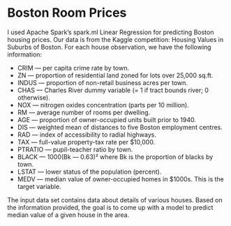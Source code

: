 # Boston Room Prices

I used Apache Spark’s spark.ml Linear Regression for predicting Boston housing prices. 
Our data is from the Kaggle competition: Housing Values in Suburbs of Boston. 
For each house observation, we have the following information:
- CRIM — per capita crime rate by town.
- ZN — proportion of residential land zoned for lots over 25,000 sq.ft.
- INDUS — proportion of non-retail business acres per town.
- CHAS — Charles River dummy variable (= 1 if tract bounds river; 0 otherwise).
- NOX — nitrogen oxides concentration (parts per 10 million).
- RM — average number of rooms per dwelling.
- AGE — proportion of owner-occupied units built prior to 1940.
- DIS — weighted mean of distances to five Boston employment centres.
- RAD — index of accessibility to radial highways.
- TAX — full-value property-tax rate per $10,000.
- PTRATIO — pupil-teacher ratio by town.
- BLACK — 1000(Bk — 0.63)² where Bk is the proportion of blacks by town.
- LSTAT — lower status of the population (percent).
- MEDV — median value of owner-occupied homes in $1000s. This is the target variable.

The input data set contains data about details of various houses. Based on the information provided, the goal is to come up with a model to predict median value of a given house in the area.
